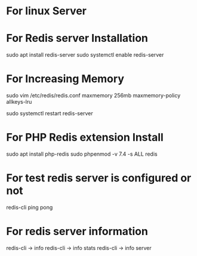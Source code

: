 For linux Server
=================

For Redis server Installation 
==============================
sudo apt install redis-server
sudo systemctl enable redis-server

For Increasing Memory
======================
sudo vim /etc/redis/redis.conf
maxmemory 256mb
maxmemory-policy allkeys-lru

sudo systemctl restart redis-server

For PHP Redis extension Install
================================
sudo apt install php-redis
sudo phpenmod -v 7.4 -s ALL redis

For test redis server is configured or not
==========================================
redis-cli 
ping
pong

For redis server information
=============================
redis-cli -> info
redis-cli -> info stats
redis-cli -> info server
